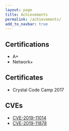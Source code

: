 ```yaml
---
layout: page
title: Achievements
permalink: /achievements/
add_to_navbar: true
---
```


## Certifications
 * A+
 * Network+

## Certificates
 * Crystal Code Camp 2017

## CVEs
 * [CVE-2019-11014](https://cve.mitre.org/cgi-bin/cvename.cgi?name=CVE-2019-11014)
 * [CVE-2019-11878](https://cve.mitre.org/cgi-bin/cvename.cgi?name=CVE-2019-11878)
